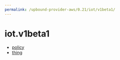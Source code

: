 ```yaml
---
permalink: /upbound-provider-aws/0.21/iot/v1beta1/
---
```


# iot.v1beta1



* [policy](policy.md)
* [thing](thing.md)